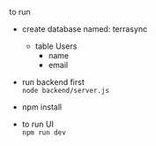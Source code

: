 to run

- create database named: terrasync
  - table Users
    - name
    - email
- run backend first  
  <code>node backend/server.js</code>
    
- npm install  
- to run UI  
  <code>npm run dev</code>

